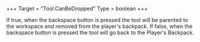 +++
Target = "Tool.CanBeDropped"
Type = boolean
+++

If true, when the backspace button is pressed the tool will be parented to the workspace and removed from the player's backpack. If false, when the backspace button is pressed the tool will go back to the Player's Backpack.